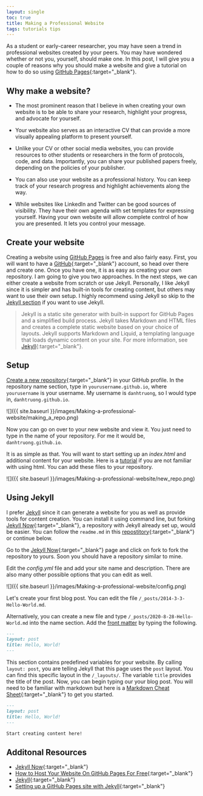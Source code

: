 ```yaml
---
layout: single
toc: true
title: Making a Professional Website
tags: tutorials tips
---
```


As a student or early-career researcher, you may have seen a trend in professional websites created by your peers. You may have wondered whether or not you, yourself, should make one. In this post, I will give you a couple of reasons why you should make a website and give a tutorial on how to do so using [GitHub Pages](https://pages.github.com){:target="_blank"}.

## Why make a website?

- The most prominent reason that I believe in when creating your own website is to be able to share your research, highlight your progress, and advocate for yourself.

- Your website also serves as an interactive CV that can provide a more visually appealing platform to present yourself. 

- Unlike your CV or other social media websites, you can provide resources to other students or researchers in the form of protocols, code, and data. Importantly, you can share your published papers freely, depending on the policies of your publisher. 

- You can also use your website as a professional history. You can keep track of your research progress and highlight achievements along the way.

- While websites like LinkedIn and Twitter can be good sources of visibility. They have their own agenda with set templates for expressing yourself. Having your own website will allow complete control of how you are presented. It lets you control your message.

## Create your website

Creating a website using [GitHub Pages](https://pages.github.com) is free and also fairly easy. First, you will want to have a [GitHub](https://github.com){:target="_blank"} account, so head over there and create one. Once you have one, it is as easy as creating your own repository. I am going to give you two approaches. In the next steps, we can either create a website from scratch or use Jekyll. Personally, I like Jekyll since it is simpler and has built-in tools for creating content, but others may want to use their own setup. I highly recommend using Jekyll so skip to the [Jekyll section](#using-jekyll) if you want to use Jekyll. 

>Jekyll is a static site generator with built-in support for GitHub Pages and a simplified build process. Jekyll takes Markdown and HTML files and creates a complete static website based on your choice of layouts. Jekyll supports Markdown and Liquid, a templating language that loads dynamic content on your site. For more information, see [Jekyll](https://jekyllrb.com){:target="_blank"}.

## Setup

[Create a new repository](https://github.com/new){:target="_blank"} in your GitHub profile. In the repository name section, type in `yourusername.github.io`, where `yourusername` is your username. My username is `danhtruong`, so I would type in, `danhtruong.github.io`.

![]({{ site.baseurl }}/images/Making-a-professional-website/making_a_repo.png)

Now you can go on over to your new website and view it. You just need to type in the name of your repository. For me it would be, `danhtruong.github.io`. 

It is as simple as that. You will want to start setting up an _index.html_ and additional content for your website. Here is a [tutorial](https://www.w3schools.com/howto/howto_make_a_website.asp) if you are not familiar with using html. You can add these files to your repository. 

![]({{ site.baseurl }}/images/Making-a-professional-website/new_repo.png)

## Using Jekyll

I prefer [Jekyll](https://github.com/jekyll/jekyll) since it can generate a website for you as well as provide tools for content creation. You can install it using command line, but forking [Jekyll Now](https://github.com/barryclark/jekyll-now){:target="_blank"}, a repository with Jekyll already set up, would be easier. You can follow the `readme.md` in this [repostitory](https://github.com/barryclark/jekyll-now){:target="_blank"} or continue below. 

Go to the [Jekyll Now](https://github.com/barryclark/jekyll-now){:target="_blank"} page and click on fork to fork the repository to yours. Soon you should have a repository similar to mine. 

Edit the _config.yml_ file and add your site name and description. There are also many other possible options that you can edit as well. 

![]({{ site.baseurl }}/images/Making-a-professional-website/config.png)

Let's create your first blog post. You can edit the file `/_posts/2014-3-3-Hello-World.md`.

Alternatively, you can create a new file and type `/_posts/2020-8-28-Hello-World.md` into the name section. Add the [front matter](https://jekyllrb.com/docs/front-matter/) by typing the following. 

``` md
---
layout: post
title: Hello, World!
---
```

This section contains predefined variables for your website. By calling `layout: post`, you are telling Jekyll that this page uses the `post` layout. You can find this specific layout in the `/_layouts/`. The variable `title` provides the title of the post. Now, you can begin typing our your blog post. You will need to be familiar with markdown but here is a [Markdown Cheat Sheet](http://www.jekyllnow.com/Markdown-Style-Guide/){:target="_blank"} to get you started.

``` md
---
layout: post
title: Hello, World!
---

Start creating content here!

```

## Additonal Resources

- [Jekyll Now](https://github.com/barryclark/jekyll-now){:target="_blank"}
- [How to Host Your Website On GitHub Pages For Free](https://medium.com/swlh/how-to-host-your-website-on-github-pages-for-free-3302b0fe8956){:target="_blank"}
- [Jekyll](https://jekyllrb.com/docs/github-pages/){:target="_blank"}
- [Setting up a GitHub Pages site with Jekyll](https://docs.github.com/en/github/working-with-github-pages/setting-up-a-github-pages-site-with-jekyll){:target="_blank"}




